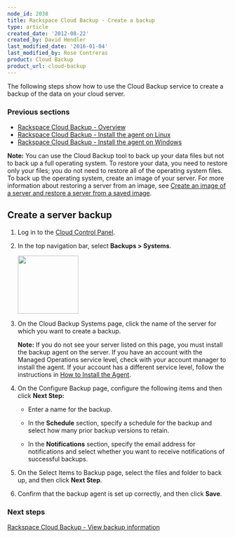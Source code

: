 ```yaml
---
node_id: 2038
title: Rackspace Cloud Backup - Create a backup
type: article
created_date: '2012-08-22'
created_by: David Hendler
last_modified_date: '2016-01-04'
last_modified_by: Rose Contreras
product: Cloud Backup
product_url: cloud-backup
---
```


The following steps show how to use the Cloud Backup service to create a
backup of the data on your cloud server.

### Previous sections

-   [Rackspace Cloud Backup -
    Overview](/how-to/rackspace-cloud-backup-overview)
-   [Rackspace Cloud Backup - Install the agent on
    Linux](/how-to/rackspace-cloud-backup-install-the-agent-on-linux)
-   [Rackspace Cloud Backup - Install the agent on
    Windows](/how-to/rackspace-cloud-backup-install-the-agent-on-windows)

**Note:** You can use the Cloud Backup tool to back up your data files
but not to back up a full operating system. To restore your data, you
need to restore only your files; you do not need to restore all of the
operating system files. To back up the operating system, create an image
of your server. For more information about restoring a server from an
image, see [Create an image of a server and restore a server from a
saved
image](/how-to/create-an-image-of-a-server-and-restore-a-server-from-a-saved-image).

Create a server backup
----------------------

1.  Log in to the [Cloud Control
    Panel](https://mycloud.rackspace.com/).

2.  In the top navigation bar, select **Backups &gt; Systems**.

    <img src="https://8026b2e3760e2433679c-fffceaebb8c6ee053c935e8915a3fbe7.ssl.cf2.rackcdn.com/field/image/2038-1_0.png" width="138" height="132" />

3.  On the Cloud Backup Systems page, click the name of the server for
    which you want to create a backup.

    **Note:** If you do not see your server listed on this page, you
    must install the backup agent on the server. If you have an account
    with the Managed Operations service level, check with your account
    manager to install the agent. If your account has a different
    service level, follow the instructions in [How to Install the
    Agent](/how-to/rackspace-cloud-backup-install-the-agent-on-linux).

4.  On the Configure Backup page, configure the following items and then
    click **Next Step:**

    -   Enter a name for the backup.

    -   In the **Schedule** section, specify a schedule for the backup
        and select how many prior backup versions to retain.

    -   In the **Notifications** section, specify the email address for
        notifications and select whether you want to receive
        notifications of successful backups.


5.  On the Select Items to Backup page, select the files and folder to
    back up, and then click **Next Step**.

6.  Confirm that the backup agent is set up correctly, and then click
    **Save**.


### Next steps

[Rackspace Cloud Backup - View backup
information](/how-to/rackspace-cloud-backup-view-backup-information)

